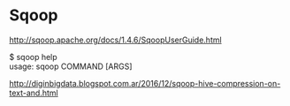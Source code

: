 # Sqoop

http://sqoop.apache.org/docs/1.4.6/SqoopUserGuide.html

$ sqoop help <br />
usage: sqoop COMMAND [ARGS] 

http://diginbigdata.blogspot.com.ar/2016/12/sqoop-hive-compression-on-text-and.html
